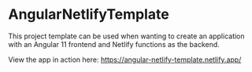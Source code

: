 # AngularNetlifyTemplate

This project template can be used when wanting to create an application with an Angular 11 frontend and Netlify functions as the backend.

View the app in action here: https://angular-netlify-template.netlify.app/
